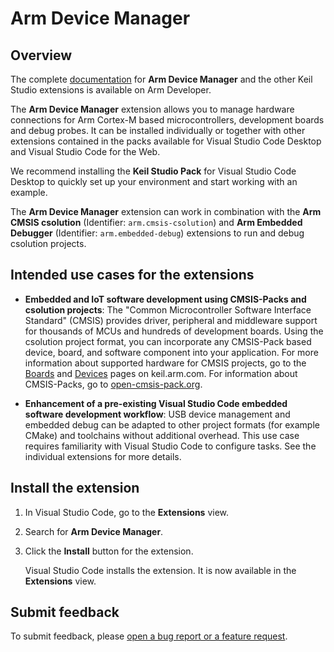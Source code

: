 # Arm Device Manager

## Overview

The complete [documentation](https://developer.arm.com/documentation/108029/latest/Extension-packs-and-extensions) for **Arm Device Manager** and the other Keil Studio extensions is available on Arm Developer.

The **Arm Device Manager** extension allows you to manage hardware connections for Arm Cortex-M based microcontrollers, development boards and debug probes. It can be installed individually or together with other extensions contained in the packs available for Visual Studio Code Desktop and Visual Studio Code for the Web. 

We recommend installing the **Keil Studio Pack** for Visual Studio Code Desktop to quickly set up your environment and start working with an example.

The **Arm Device Manager** extension can work in combination with the **Arm CMSIS csolution** (Identifier: `arm.cmsis-csolution`) and **Arm Embedded Debugger** (Identifier: `arm.embedded-debug`) extensions to run and debug csolution projects.

## Intended use cases for the extensions

- **Embedded and IoT software development using CMSIS-Packs and csolution projects**: The "Common Microcontroller Software Interface Standard" (CMSIS) provides driver, peripheral and middleware support for thousands of MCUs and hundreds of development boards. Using the csolution project format, you can incorporate any CMSIS-Pack based device, board, and software component into your application. For more information about supported hardware for CMSIS projects, go to the [Boards](https://www.keil.arm.com/boards/) and [Devices](https://www.keil.arm.com/devices/) pages on keil.arm.com. For information about CMSIS-Packs, go to [open-cmsis-pack.org](https://www.open-cmsis-pack.org/index.html).

- **Enhancement of a pre-existing Visual Studio Code embedded software development workflow**: USB device management and embedded debug can be adapted to other project formats (for example CMake) and toolchains without additional overhead. This use case requires familiarity with Visual Studio Code to configure tasks. See the individual extensions for more details.

## Install the extension

1. In Visual Studio Code, go to the **Extensions** view.

1. Search for **Arm Device Manager**.

1. Click the **Install** button for the extension.

    Visual Studio Code installs the extension. It is now available in the **Extensions** view.

## Submit feedback

To submit feedback, please [open a bug report or a feature request](https://github.com/Arm-Software/vscode-device-manager/issues/new/choose).